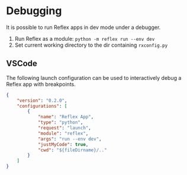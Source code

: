 # Debugging

It is possible to run Reflex apps in dev mode under a debugger.

1. Run Reflex as a module: `python -m reflex run --env dev`
2. Set current working directory to the dir containing `rxconfig.py`

## VSCode

The following launch configuration can be used to interactively debug a Reflex
app with breakpoints.

```json
{
    "version": "0.2.0",
    "configurations": [
        {
            "name": "Reflex App",
            "type": "python",
            "request": "launch",
            "module": "reflex",
            "args": "run --env dev",
            "justMyCode": true,
            "cwd": "${fileDirname}/.."
        }
    ]
}
```